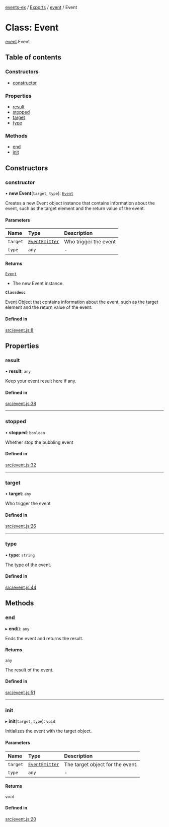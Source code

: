 [events-ex](../README.md) / [Exports](../modules.md) / [event](../modules/event.md) / Event

# Class: Event

[event](../modules/event.md).Event

## Table of contents

### Constructors

- [constructor](event.Event.md#constructor)

### Properties

- [result](event.Event.md#result)
- [stopped](event.Event.md#stopped)
- [target](event.Event.md#target)
- [type](event.Event.md#type)

### Methods

- [end](event.Event.md#end)
- [init](event.Event.md#init)

## Constructors

### constructor

• **new Event**(`target`, `type`): [`Event`](event.Event.md)

Creates a new Event object instance that contains information about the event, such as the target element and the return value of the event.

#### Parameters

| Name | Type | Description |
| :------ | :------ | :------ |
| `target` | [`EventEmitter`](event_emitter.EventEmitter.md) | Who trigger the event |
| `type` | `any` | - |

#### Returns

[`Event`](event.Event.md)

- The new Event instance.

**`Classdesc`**

Event Object that contains information about the event, such as the target element and the return value of the event.

#### Defined in

[src/event.js:8](https://github.com/snowyu/events-ex.js/blob/706994b/src/event.js#L8)

## Properties

### result

• **result**: `any`

Keep your event result here if any.

#### Defined in

[src/event.js:38](https://github.com/snowyu/events-ex.js/blob/706994b/src/event.js#L38)

___

### stopped

• **stopped**: `boolean`

Whether stop the bubbling event

#### Defined in

[src/event.js:32](https://github.com/snowyu/events-ex.js/blob/706994b/src/event.js#L32)

___

### target

• **target**: `any`

Who trigger the event

#### Defined in

[src/event.js:26](https://github.com/snowyu/events-ex.js/blob/706994b/src/event.js#L26)

___

### type

• **type**: `string`

The type of the event.

#### Defined in

[src/event.js:44](https://github.com/snowyu/events-ex.js/blob/706994b/src/event.js#L44)

## Methods

### end

▸ **end**(): `any`

Ends the event and returns the result.

#### Returns

`any`

The result of the event.

#### Defined in

[src/event.js:51](https://github.com/snowyu/events-ex.js/blob/706994b/src/event.js#L51)

___

### init

▸ **init**(`target`, `type`): `void`

Initializes the event with the target object.

#### Parameters

| Name | Type | Description |
| :------ | :------ | :------ |
| `target` | [`EventEmitter`](event_emitter.EventEmitter.md) | The target object for the event. |
| `type` | `any` | - |

#### Returns

`void`

#### Defined in

[src/event.js:20](https://github.com/snowyu/events-ex.js/blob/706994b/src/event.js#L20)
